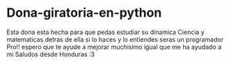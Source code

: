 # Dona-giratoria-en-python

Esta dona esta hecha para que pedas estudiar su dinamica Ciencia y matematicas detras de ella
si lo haces y lo entiendes seras un programador Pro!!
espero que te ayude a mejorar muchisimo igual que me ha ayudado a mi
Saludos desde Honduras :3 
